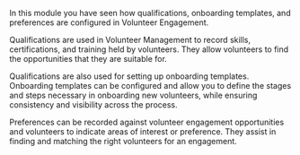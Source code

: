 In this module you have seen how qualifications, onboarding templates, and preferences are configured in Volunteer Engagement.

Qualifications are used in Volunteer Management to record skills, certifications, and training held by volunteers. They allow volunteers to find the opportunities that they are suitable for.

Qualifications are also used for setting up onboarding templates. Onboarding templates can be configured and allow you to define the stages and steps necessary in onboarding new volunteers, while ensuring consistency and visibility across the process.

Preferences can be recorded against volunteer engagement opportunities and volunteers to indicate areas of interest or preference. They assist in finding and matching the right volunteers for an engagement.
